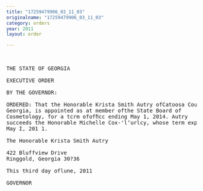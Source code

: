 ```yaml
---
title: "17259479906_03_11_03"
originalname: "17259479906_03_11_03"
category: orders
year: 2011
layout: order

---
```

<pre>
 

THE STATE OF GEORGIA

EXECUTIVE ORDER

BY THE GOVERNOR:

ORDERED: That the Honorable Krista Smith Autry ofCatoosa County,
Georgia, is appointed as at member ofthe State Board of
Cosmetology, for a tcrm ofofﬁcc ending May 1, 2014. Autry
succeeds the Honorable Michelle Cox-'l‘urlcy, whose term expired
May I, 201 1.

The Honorable Krista Smith Autry

422 Bluffview Drive
Ringgold, Georgia 30?36

This third day oflune, 2011

GOVERNOR

</pre>
